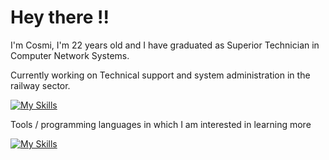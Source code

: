 # Hey there !!

I'm Cosmi, I'm 22 years old and I have graduated as Superior Technician in Computer Network Systems.

Currently working on Technical support and system administration in the railway sector.


[![My Skills](https://skillicons.dev/icons?i=ansible,bash,linux,vim,docker,vscode,postgres,py,powershell,wordpress,git,gitlab,stackoverflow,html)](https://skillicons.dev)


Tools / programming languages in which I am interested in learning more


[![My Skills](https://skillicons.dev/icons?i=django,go,aws)](https://skillicons.dev)

<!--START_SECTION:waka-->
<!--END_SECTION:waka-->
